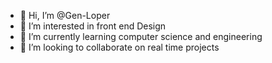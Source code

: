 - 👋 Hi, I’m @Gen-Loper
- 👀 I’m interested in front end Design
- 🌱 I’m currently learning computer science and engineering
- 💞️ I’m looking to collaborate on real time projects

<!---
Gen-Loper/Gen-Loper is a ✨ special ✨ repository because its `README.md` (this file) appears on your GitHub profile.
You can click the Preview link to take a look at your changes.
--->
